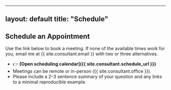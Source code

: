 
---
layout: default
title: "Schedule"
---

## Schedule an Appointment

Use the link below to book a meeting. If none of the available times work for you, email me at {{ site.consultant.email }} with two or three alternatives.

- 👉 **[Open scheduling calendar]({{ site.consultant.schedule_url }})**
- Meetings can be remote or in-person ({{ site.consultant.office }}).
- Please include a 2–3 sentence summary of your question and any links to a minimal reproducible example.
